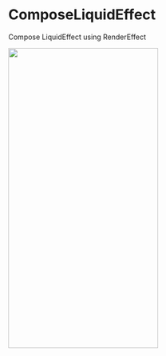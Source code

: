 # ComposeLiquidEffect
Compose LiquidEffect using RenderEffect

<img src="https://github.com/elec60/ComposeLiquidEffect/assets/10692245/c25e516f-6594-46ad-af96-86a8210cc837" width="300" height="600"/>
